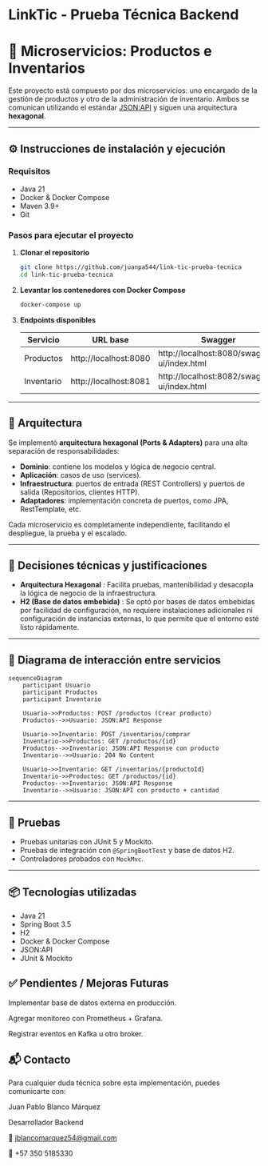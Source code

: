 # LinkTic - Prueba Técnica Backend

# 🧩 Microservicios: Productos e Inventarios

Este proyecto está compuesto por dos microservicios: uno encargado de la gestión de productos y otro de la administración de inventario. Ambos se comunican utilizando el estándar [JSON:API](https://jsonapi.org/) y siguen una arquitectura **hexagonal**.

---

## ⚙️ Instrucciones de instalación y ejecución

### Requisitos
- Java 21
- Docker & Docker Compose
- Maven 3.9+
- Git

### Pasos para ejecutar el proyecto

1. **Clonar el repositorio**  
   ```bash
   git clone https://github.com/juanpa544/link-tic-prueba-tecnica
   cd link-tic-prueba-tecnica
   ```

2. **Levantar los contenedores con Docker Compose**  
   ```bash
   docker-compose up
   ```

3. **Endpoints disponibles**

   | Servicio       | URL base                  | Swagger                                     |
   |----------------|---------------------------|---------------------------------------------|
   | Productos      | http://localhost:8080     | http://localhost:8080/swagger-ui/index.html |
   | Inventario     | http://localhost:8081     | http://localhost:8082/swagger-ui/index.html |

---

## 🧱 Arquitectura

Se implementó **arquitectura hexagonal (Ports & Adapters)** para una alta separación de responsabilidades:

- **Dominio**: contiene los modelos y lógica de negocio central.
- **Aplicación**: casos de uso (services).
- **Infraestructura**: puertos de entrada (REST Controllers) y puertos de salida (Repositorios, clientes HTTP).
- **Adaptadores**: implementación concreta de puertos, como JPA, RestTemplate, etc.

Cada microservicio es completamente independiente, facilitando el despliegue, la prueba y el escalado.

---

## 🧠 Decisiones técnicas y justificaciones

- **Arquitectura Hexagonal** : Facilita pruebas, mantenibilidad y desacopla la lógica de negocio de la infraestructura.
- **H2 (Base de datos embebida)** : Se optó por bases de datos embebidas por facilidad de configuración, no requiere instalaciones adicionales ni configuración de instancias externas, lo que permite que el entorno esté listo rápidamente.

---

## 🔁 Diagrama de interacción entre servicios

```mermaid
sequenceDiagram
    participant Usuario
    participant Productos
    participant Inventario

    Usuario->>Productos: POST /productos (Crear producto)
    Productos-->>Usuario: JSON:API Response

    Usuario->>Inventario: POST /inventarios/comprar
    Inventario->>Productos: GET /productos/{id}
    Productos-->>Inventario: JSON:API Response con producto
    Inventario-->>Usuario: 204 No Content

    Usuario->>Inventario: GET /inventarios/{productoId}
    Inventario->>Productos: GET /productos/{id}
    Productos-->>Inventario: JSON:API Response
    Inventario-->>Usuario: JSON:API con producto + cantidad
```

---

## 🧪 Pruebas

- Pruebas unitarias con JUnit 5 y Mockito.
- Pruebas de integración con `@SpringBootTest` y base de datos H2.
- Controladores probados con `MockMvc`.

---

## 📦 Tecnologías utilizadas

- Java 21
- Spring Boot 3.5
- H2
- Docker & Docker Compose
- JSON:API
- JUnit & Mockito

## ✅ Pendientes / Mejoras Futuras
Implementar base de datos externa en producción.

Agregar monitoreo con Prometheus + Grafana.

Registrar eventos en Kafka u otro broker.

## 📬 Contacto
Para cualquier duda técnica sobre esta implementación, puedes comunicarte con:

Juan Pablo Blanco Márquez

Desarrollador Backend

📧 jblancomarquez54@gmail.com

📱 +57 350 5185330
